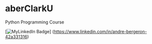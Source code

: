 # aberClarkU
Python Programming Course 

[![MyLinkedIn Badge](https://img.shields.io/badge/my-LinkedIn-red)]
(https://www.linkedin.com/in/andre-bergeron-42a331316)  
